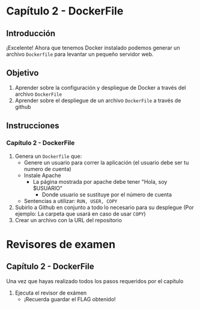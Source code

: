 # Capítulo 2 - DockerFile

## Introducción
¡Excelente! Ahora que tenemos Docker instalado podemos generar un archivo `Dockerfile` para levantar un pequeño servidor web.

## Objetivo
1. Aprender sobre la configuración y despliegue de Docker a través del archivo `DockerFile`
1. Aprender sobre el despliegue de un archivo `DockerFile` a través de github

## Instrucciones
### Capítulo 2 - DockerFile
1. Genera un `Dockerfile` que:
	+ Genere un usuario para correr la aplicación (el usuario debe ser tu numero de cuenta)
	+ Instale Apache
		+ La página mostrada por apache debe tener "Hola, soy $USUARIO"
			+ Donde usuario se sustituye por el número de cuenta
	+ Sentencias a utilizar: `RUN, USER, COPY`
1. Subirlo a Github en conjunto a todo lo necesario para su desplegue (Por ejemplo: La carpeta que usará en caso de usar `COPY`)
1. Crear un archivo con la URL del repositorio

# Revisores de examen

## Capítulo 2 - DockerFile
Una vez que hayas realizado todos los pasos requeridos por el capítulo
1. Ejecuta el revisor de exámen
	- ¡Recuerda guardar el FLAG obtenido!
